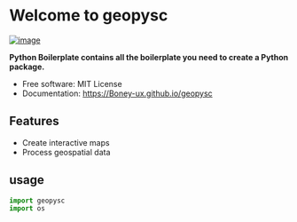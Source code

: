 # Welcome to geopysc


[![image](https://img.shields.io/pypi/v/geopysc.svg)](https://pypi.python.org/pypi/geopysc)


**Python Boilerplate contains all the boilerplate you need to create a Python package.**


-   Free software: MIT License
-   Documentation: <https://Boney-ux.github.io/geopysc>


## Features

-  Create interactive maps
-  Process geospatial data


## usage
```python
import geopysc
import os
```
